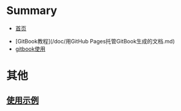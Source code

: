 # Summary

* [首页](README.md)
 - [GitBook教程](/doc/用GitHub Pages托管GitBook生成的文档.md)
 - [gitbook使用](/doc/gitbook使用.md) 
# 其他
 ## [使用示例](/doc/常用链接.md)

